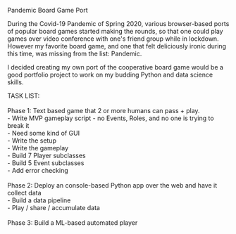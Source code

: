 Pandemic Board Game Port

During the Covid-19 Pandemic of Spring 2020, various browser-based ports of popular board games started making the rounds, 
so that one could play games over video conference with one's friend group while in lockdown. However my favorite board game, 
and one that felt deliciously ironic during this time, was missing from the list: Pandemic.

I decided creating my own port of the cooperative board game would be a good portfolio project to work on my budding Python 
and data science skills.

TASK LIST: <br> <br>
Phase 1: Text based game that 2 or more humans can pass + play. <br>
    - Write MVP gameplay script - no Events, Roles, and no one is trying to break it <br> 
        - Need some kind of GUI <br>
        - Write the setup <br>
        - Write the gameplay <br>
    - Build 7 Player subclasses <br>
    - Build 5 Event subclasses <br>
    - Add error checking <br> <br>
Phase 2: Deploy an console-based Python app over the web and have it collect data <br>
    - Build a data pipeline <br>
    - Play / share / accumulate data <br> <br>
Phase 3: Build a ML-based automated player <br>
